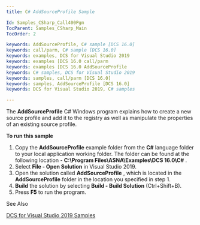 ```yaml
---
title: C# AddSourceProfile Sample

Id: Samples_CSharp_Call400Pgm
TocParent: Samples_CSharp_Main
TocOrder: 2

keywords: AddSourceProfile, C# sample [DCS 16.0]
keywords: call/parm, C# sample [DCS 16.0]
keywords: examples, DCS for Visual Studio 2019
keywords: examples [DCS 16.0 call/parm
keywords: examples [DCS 16.0 AddSourceProfile
keywords: C# samples, DCS for Visual Studio 2019
keywords: samples, call/parm [DCS 16.0]
keywords: samples, AddSourceProfile [DCS 16.0]
keywords: DCS for Visual Studio 2019, C# samples

---
```


The **AddSourceProfile** C# Windows program explains how to create a new source profile and add it to the registry as well as manipulate the properties of an existing source profile.

**To run this sample** 
1. Copy the **AddSourceProfile** example folder from the **C#** 
					language folder to your local application working folder.  The folder can 
					be found at the following location - **C:\Program Files\ASNA\Examples\DCS 16.0\C#** .
2. Select **File - Open Solution** 
				in Visual Studio 2019.
3. Open the solution called **AddSourceProfile** , which is 
					located in the **AddSourceProfile** 
				folder in the location you specified in step 1.
4. **Build**  the solution by selecting **Build - Build Solution** 
				(Ctrl+Shift+B).
5. Press **F5**  to run the program.

See Also

[DCS for Visual Studio 2019 Samples](Samples_Main.html)
